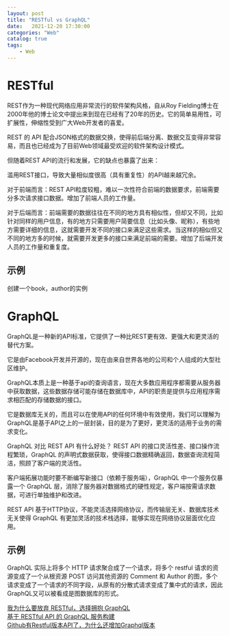 ```yaml
---                
layout: post            
title: "RESTful vs GraphQL"                
date:   2021-12-20 17:30:00                 
categories: "Web"                
catalog: true                
tags:                 
    - Web                
---      
```


# RESTful
REST作为一种现代网络应用非常流行的软件架构风格，自从Roy Fielding博士在2000年他的博士论文中提出来到现在已经有了20年的历史。它的简单易用性，可扩展性，伸缩性受到广大Web开发者的喜爱。  

REST 的 API 配合JSON格式的数据交换，使得前后端分离、数据交互变得非常容易，而且也已经成为了目前Web领域最受欢迎的软件架构设计模式。

但随着REST API的流行和发展，它的缺点也暴露了出来：

滥用REST接口，导致大量相似度很高（具有重复性）的API越来越冗余。

对于前端而言：REST API粒度较粗，难以一次性符合前端的数据要求，前端需要分多次请求接口数据。增加了前端人员的工作量。

对于后端而言：前端需要的数据往往在不同的地方具有相似性，但却又不同，比如针对同样的用户信息，有的地方只需要用户简要信息（比如头像、昵称），有些地方需要详细的信息，这就需要开发不同的接口来满足这些需求。当这样的相似但又不同的地方多的时候，就需要开发更多的接口来满足前端的需要。增加了后端开发人员的工作量和重复度。

## 示例

创建一个book，author的实例

# GraphQL
GraphQL是一种新的API标准，它提供了一种比REST更有效、更强大和更灵活的替代方案。

它是由Facebook开发并开源的，现在由来自世界各地的公司和个人组成的大型社区维护。

GraphQL本质上是一种基于api的查询语言，现在大多数应用程序都需要从服务器中获取数据，这些数据存储可能存储在数据库中，API的职责是提供与应用程序需求相匹配的存储数据的接口。

它是数据库无关的，而且可以在使用API的任何环境中有效使用，我们可以理解为GraphQL是基于API之上的一层封装，目的是为了更好，更灵活的适用于业务的需求变化。

GraphQL 对比 REST API 有什么好处？
REST API 的接口灵活性差、接口操作流程繁琐，GraphQL 的声明式数据获取，使得接口数据精确返回，数据查询流程简洁，照顾了客户端的灵活性。

客户端拓展功能时要不断编写新接口（依赖于服务端），GraphQL 中一个服务仅暴露一个 GraphQL 层，消除了服务器对数据格式的硬性规定，客户端按需请求数据，可进行单独维护和改进。

REST API 基于HTTP协议，不能灵活选择网络协议，而传输层无关、数据库技术无关使得 GraphQL 有更加灵活的技术栈选择，能够实现在网络协议层面优化应用。
## 示例



GraphQL 实际上将多个 HTTP 请求聚合成了一个请求，将多个 restful 请求的资源变成了一个从根资源 POST 访问其他资源的 Comment 和 Author 的图，多个请求变成了一个请求的不同字段，从原有的分散式请求变成了集中式的请求，因此GraphQL又可以被看成是图数据库的形式。

[我为什么要放弃 RESTful，选择拥抱 GraphQL](https://mp.weixin.qq.com/s/qkk9qkh5CGurlV4RK5sNAA)  
[基于 RESTful API 的 GraphQL 服务构建](https://zhuanlan.zhihu.com/p/78962152)  
[Github有Restful版本API了，为什么还增加Graphql版本](https://www.sohu.com/a/302497406_100212268)  